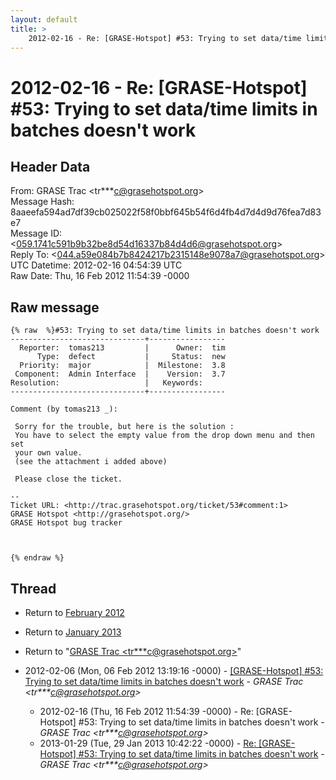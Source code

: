 ```yaml
---
layout: default
title: >
    2012-02-16 - Re: [GRASE-Hotspot] #53: Trying to set data/time limits in batches doesn't work
---
```


# 2012-02-16 - Re: [GRASE-Hotspot] #53: Trying to set data/time limits in batches doesn't work

## Header Data

From: GRASE Trac \<tr***c@grasehotspot.org\><br>
Message Hash: 8aaeefa594ad7df39cb025022f58f0bbf645b54f6d4fb4d7d4d9d76fea7d83e7<br>
Message ID: \<059.1741c591b9b32be8d54d16337b84d4d6@grasehotspot.org\><br>
Reply To: \<044.a59e084b7b8424217b2315148e9078a7@grasehotspot.org\><br>
UTC Datetime: 2012-02-16 04:54:39 UTC<br>
Raw Date: Thu, 16 Feb 2012 11:54:39 -0000<br>

## Raw message

```
{% raw  %}#53: Trying to set data/time limits in batches doesn't work
------------------------------+-----------------
  Reporter:  tomas213         |      Owner:  tim
      Type:  defect           |     Status:  new
  Priority:  major            |  Milestone:  3.8
 Component:  Admin Interface  |    Version:  3.7
Resolution:                   |   Keywords:
------------------------------+-----------------

Comment (by tomas213 _):

 Sorry for the trouble, but here is the solution :
 You have to select the empty value from the drop down menu and then set
 your own value.
 (see the attachment i added above)

 Please close the ticket.

-- 
Ticket URL: <http://trac.grasehotspot.org/ticket/53#comment:1>
GRASE Hotspot <http://grasehotspot.org/>
GRASE Hotspot bug tracker



{% endraw %}
```

## Thread

+ Return to [February 2012](/archive/2012/02)
+ Return to [January 2013](/archive/2013/01)

+ Return to "[GRASE Trac <tr***c<span>@</span>grasehotspot.org>](/authors/tr___c_at_grasehotspot_org)"

+ 2012-02-06 (Mon, 06 Feb 2012 13:19:16 -0000) - [[GRASE-Hotspot] #53: Trying to set data/time limits in batches doesn't work](/archive/2012/02/aca3120bb71283a1f8b6f75cb2c0fdf3fc902993bb2faca49d40e90799cdd030) - _GRASE Trac \<tr***c@grasehotspot.org\>_
  + 2012-02-16 (Thu, 16 Feb 2012 11:54:39 -0000) - Re: [GRASE-Hotspot] #53: Trying to set data/time limits in batches doesn't work - _GRASE Trac \<tr***c@grasehotspot.org\>_
  + 2013-01-29 (Tue, 29 Jan 2013 10:42:22 -0000) - [Re: [GRASE-Hotspot] #53: Trying to set data/time limits in batches doesn't work](/archive/2013/01/057afb66e93805fb50505d2a989996ce6fed33c8d269cabdfd12f9ece622739b) - _GRASE Trac \<tr***c@grasehotspot.org\>_

